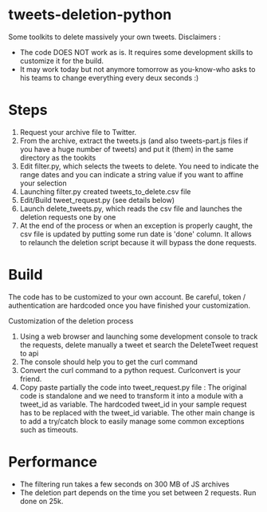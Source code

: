 # tweets-deletion-python
Some toolkits to delete massively your own tweets.
Disclaimers : 
* The code DOES NOT work as is. It requires some development skills to customize it for the build.
* It may work today but not anymore tomorrow as you-know-who asks to his teams to change everything every deux seconds :)
# Steps
1. Request your archive file to Twitter.
2. From the archive, extract the tweets.js (and also tweets-part<n>.js files if you have a huge number of tweets) and put it (them) in the same directory as the tookits
3. Edit filter.py, which selects the tweets to delete. You need to indicate the range dates and you can indicate a string value if you want to affine your selection
4. Launching filter.py created tweets_to_delete.csv file
5. Edit/Build tweet_request.py (see details below)
6. Launch delete_tweets.py, which reads the csv file and launches the deletion requests one by one
7. At the end of the process or when an exception is properly caught, the csv file is updated by putting some run date is 'done' column. It allows to relaunch the deletion script because it will bypass the done requests.
# Build
The code has to be customized to your own account. Be careful, token / authentication are hardcoded once you have finished your customization.

  Customization of the deletion process
1. Using a web browser and launching some development console to track the requests, delete manually a tweet et search the DeleteTweet request to api
2. The console should help you to get the curl command
3. Convert the curl command to a python request. Curlconvert is your friend.
4. Copy paste partially the code into tweet_request.py file : The original code is standalone and we need to transform it into a module with a tweet_id as variable. The hardcoded tweet_id in your sample request has to be replaced with the tweet_id variable. The other main change is to add a try/catch block to easily manage some common exceptions such as timeouts.
# Performance
* The filtering run takes a few seconds on 300 MB of JS archives
* The deletion part depends on the time you set between 2 requests. Run done on 25k. 

